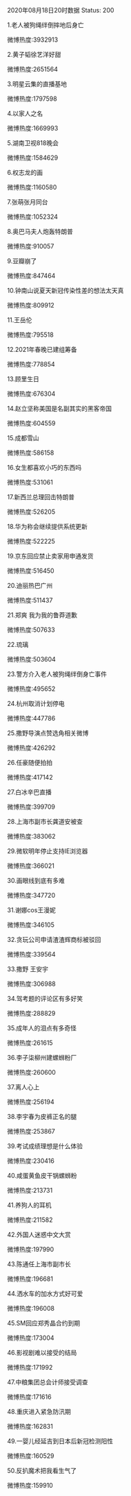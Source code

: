 2020年08月18日20时数据
Status: 200

1.老人被狗绳绊倒摔地后身亡

微博热度:3932913

2.黄子韬徐艺洋好甜

微博热度:2651564

3.明星云集的直播基地

微博热度:1797598

4.以家人之名

微博热度:1669993

5.湖南卫视818晚会

微博热度:1584629

6.权志龙的画

微博热度:1160580

7.张萌张月同台

微博热度:1052324

8.奥巴马夫人炮轰特朗普

微博热度:910057

9.豆瓣崩了

微博热度:847464

10.钟南山说夏天新冠传染性差的想法太天真

微博热度:809912

11.王岳伦

微博热度:795518

12.2021年春晚已建组筹备

微博热度:778854

13.顾里生日

微博热度:676304

14.赵立坚称美国是名副其实的黑客帝国

微博热度:604559

15.成都雪山

微博热度:586158

16.女生都喜欢小巧的东西吗

微博热度:531061

17.新西兰总理回击特朗普

微博热度:526205

18.华为称会继续提供系统更新

微博热度:522225

19.京东回应禁止卖家用申通发货

微博热度:516450

20.迪丽热巴广州

微博热度:511437

21.郑爽 我为我的鲁莽道歉

微博热度:507633

22.琉璃

微博热度:503604

23.警方介入老人被狗绳绊倒身亡事件

微博热度:495652

24.杭州取消计划停电

微博热度:447786

25.撒野导演点赞选角相关微博

微博热度:426292

26.任豪随便拍拍

微博热度:417142

27.白冰辛巴直播

微博热度:399709

28.上海市副市长龚道安被查

微博热度:383062

29.微软明年停止支持IE浏览器

微博热度:366021

30.画眼线到底有多难

微博热度:347720

31.谢娜cos王漫妮

微博热度:346105

32.贪玩公司申请渣渣辉商标被驳回

微博热度:339564

33.撒野 王安宇

微博热度:306988

34.驾考题的评论区有多好笑

微博热度:288829

35.成年人的泪点有多奇怪

微博热度:261615

36.李子柒柳州建螺蛳粉厂

微博热度:260600

37.离人心上

微博热度:256194

38.李宇春为皮裤正名的腿

微博热度:253867

39.考试成绩理想是什么体验

微博热度:230416

40.咸蛋黄鱼皮干锅螺蛳粉

微博热度:213731

41.养狗人的耳机

微博热度:211582

42.外国人迷惑中文大赏

微博热度:197990

43.陈通任上海市副市长

微博热度:196681

44.洒水车的加水方式好可爱

微博热度:196008

45.SM回应郑秀晶合约到期

微博热度:173004

46.影视剧难以接受的结局

微博热度:171992

47.中粮集团总会计师接受调查

微博热度:171616

48.重庆进入紧急防汛期

微博热度:162831

49.一婴儿经延吉到日本后新冠检测阳性

微博热度:160529

50.反扒魔术把我看生气了

微博热度:159910

